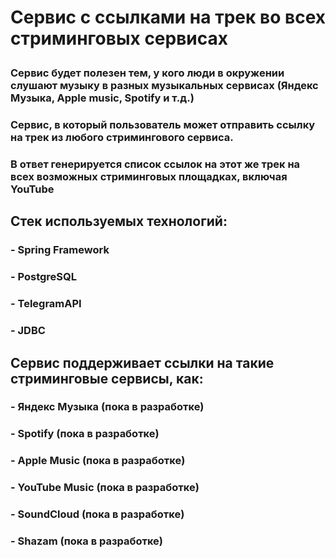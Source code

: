 # <p align="justify"> Сервис с ссылками на трек во всех стриминговых сервисах </p>
### Сервис будет полезен тем, у кого люди в окружении слушают музыку в разных музыкальных сервисах (Яндекс Музыка, Apple music, Spotify и т.д.)
### Сервис, в который пользователь может отправить ссылку на трек из любого стримингового сервиса.
### В ответ генерируется список ссылок на этот же трек на всех возможных стриминговых площадках, включая YouTube

## Стек используемых технологий:
### - Spring Framework
### - PostgreSQL
### - TelegramAPI
### - JDBC

## Сервис поддерживает ссылки на такие стриминговые сервисы, как:
### - Яндекс Музыка (пока в разработке)
### - Spotify (пока в разработке)
### - Apple Music (пока в разработке)
### - YouTube Music (пока в разработке)
### - SoundCloud (пока в разработке)
### - Shazam (пока в разработке)
